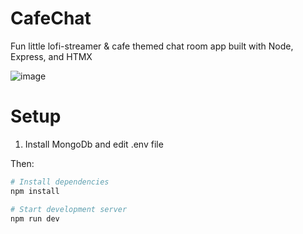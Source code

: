 # CafeChat
Fun little lofi-streamer &amp; cafe themed chat room app built with Node, Express, and HTMX


![image](https://github.com/user-attachments/assets/5b2caa09-4a0b-4676-a63f-f9a254181835)



# Setup

1. Install MongoDb and edit .env file

Then:
```bash
# Install dependencies
npm install

# Start development server
npm run dev
```
